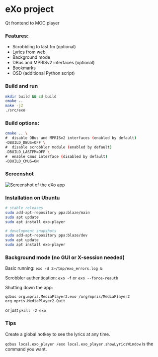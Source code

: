 # eXo project
 Qt frontend to MOC player

### Features: ###
* Scrobbling to last.fm (optional)
* Lyrics from web
* Background mode
* DBus and MPRISv2 interfaces (optional)
* Bookmarks
* OSD (additional Python script)

### Build and run ###
```bash
mkdir build && cd build
cmake ..
make -j2
./src/exo
```

### Build options: ###
```bash
cmake .. \
#  disable DBus and MPRISv2 interfaces (enabled by default)
-DBUILD_DBUS=OFF \
#  disable scrobbler module (enabled by default)
-DBUILD_LASTFM=OFF \
#  enable Cmus interface (disabled by default)
-DBUILD_CMUS=ON
```

### Screenshot ###
![Screenshot of the eXo app](https://raw.githubusercontent.com/loimu/exo/master/assets/screenshot.png)

### Installation on Ubuntu ###
```bash
# stable releases
sudo add-apt-repository ppa:blaze/main
sudo apt update
sudo apt install exo-player

# development snapshots
sudo add-apt-repository ppa:blaze/dev
sudo apt update
sudo apt install exo-player
```

### Background mode (no GUI or X-session needed) ###
 Basic running: `exo -d 2>/tmp/exo_errors.log &`

 Scrobbler authentication: `exo -f` or `exo --force-reauth`

 Shutting down the app:
 
 `qdbus org.mpris.MediaPlayer2.exo /org/mpris/MediaPlayer2 org.mpris.MediaPlayer2.Quit`
 
 or just `pkill -2 exo`

### Tips ###
 Create a global hotkey to see the lyrics at any time.

 `qdbus local.exo_player /exo local.exo_player.showLyricsWindow` is the command you want.
